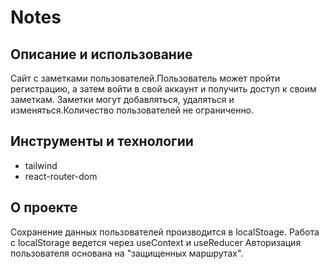 # Notes

## Описание и использование
Сайт с заметками пользователей.Пользователь может пройти регистрацию, а затем войти в свой аккаунт и получить доступ к своим заметкам. Заметки могут добавляться, удаляться и изменяться.Количество пользователей не ограниченно.

## Инструменты и технологии
- tailwind
- react-router-dom

## О проекте
Сохранение данных пользователей производится в localStoage.
Работа с localStorage ведется через useContext и useReducer
Авторизация пользователя основана на "защищенных маршрутах".
